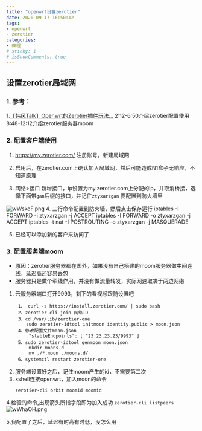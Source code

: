 ```yaml
---
title: "openwrt设置zerotier"
date: 2020-09-17 16:50:12
tags: 
- openwrt
- zerotier
categories:
- 教程
# sticky: 1
# isShowComments: true
---
```

## 设置zerotier局域网
### 1. 参考：
1.[【韩风Talk】Openwrt的Zerotier插件玩法...](https://www.bilibili.com/video/BV1hT4y1E78k)
2:12-6:50介绍zerotier配置使用
8:48-12:12介绍zerotier服务器moom

### 2. 配置客户端使用
1. https://my.zerotier.com/ 注册账号，新建局域网

2. 启用后，在zerotier.com上确认加入局域网，然后可能造成N1盒子无响应，不知道原理

3. 网络>接口 新增接口，ip设置为my.zerotier.com上分配的ip，并取消桥接，选择下面带`gan`后缀的接口，并记住`ztyxarzgan` 要配置到防火墙里
<img src="https://s1.ax1x.com/2020/09/17/wWskoF.png" alt="wWskoF.png" border="0" />
4. 三行命令配置到防火墙，然后点击保存运行
iptables -I FORWARD -i ztyxarzgan -j ACCEPT
iptables -I FORWARD -o ztyxarzgan -j ACCEPT
iptables -t nat -I POSTROUTING -o ztyxarzgan -j MASQUERADE

5. 已经可以添加新的客户来访问了

### 3. 配置服务端moom
* 原因：zerotier服务器都在国外，如果没有自己搭建的moom服务器做中间连线，延迟高还容易丢包
* 服务器只是做个牵线作用，并没有做流量转发，实际网速取决于两边网络
  
1. 云服务器端口打开9993，剩下的看视频跟随设置吧
   ```
    1、 curl -s https://install.zerotier.com/ | sudo bash
    2、zerotier-cli join 网络ID
    3、cd /var/lib/zerotier-one
       sudo zerotier-idtool initmoon identity.public > moon.json
    4、修改配置文件moon.json
        "stableEndpoints": [ "23.23.23.23/9993" ]
    5、sudo zerotier-idtool genmoon moon.json 
        mkdir moons.d
        mv ./*.moon ./moons.d/
    6、systemctl restart zerotier-one
   ```
2. 服务端设置好之后，记住moom产生的id，不需要第二次
3. xshell连接openwrt，加入moon的命令
    ```
    zerotier-cli orbit moomid moomid
    ```
4.检验的命令,出现箭头所指字段即为加入成功
    ```
    zerotier-cli listpeers
    ```
<img src="https://s1.ax1x.com/2020/09/17/wWhaOH.png" alt="wWhaOH.png" border="0" />

5.我配置了之后，延迟有时高有时低，没怎么用

